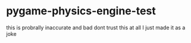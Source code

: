 # pygame-physics-engine-test
this is probrally inaccurate and bad dont trust this at all I just made it as a joke
